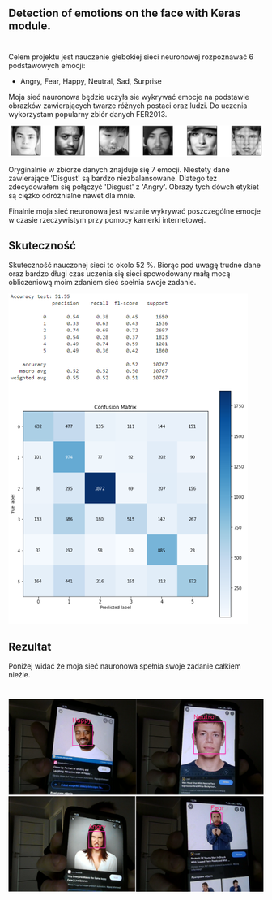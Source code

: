 ## Detection of emotions on the face with Keras module.
#

Celem projektu jest nauczenie głebokiej sieci neuronowej rozpoznawać 6 podstawowych emocji:
- Angry, Fear, Happy, Neutral, Sad, Surprise

Moja sieć nauronowa będzie uczyła sie wykrywać emocje na podstawie obrazków zawierających twarze różnych postaci oraz ludzi. Do uczenia wykorzystam popularny zbiór danych FER2013.

![Picture error](https://github.com/Krystiann/BootCamp_project/blob/main/pictures_of_emotions/face%20example1.png)

Oryginalnie w zbiorze danych znajduje się 7 emocji. Niestety dane zawierające 'Disgust' są bardzo niezbalansowane. Dlatego też zdecydowałem się połączyć 'Disgust' z 'Angry'. Obrazy tych dówch etykiet są ciężko odróżnialne nawet dla mnie.

Finalnie moja sieć neuronowa jest wstanie wykrywać poszczególne emocje w czasie rzeczywistym przy pomocy kamerki internetowej.

## Skuteczność

Skuteczność nauczonej sieci to okolo 52 %. Biorąc pod uwagę trudne dane oraz bardzo długi czas uczenia się sieci spowodowany małą mocą obliczeniową moim zdaniem sieć spełnia swoje zadanie.

![Picture error](https://github.com/Krystiann/BootCamp_project/blob/main/pictures_of_emotions/result1.png)

## Rezultat

Poniżej widać że moja sieć nauronowa spełnia swoje zadanie całkiem nieźle.
#


![Picture error](https://github.com/Krystiann/BootCamp_project/blob/main/pictures_of_emotions/merge2.png)
![Picture error](https://github.com/Krystiann/BootCamp_project/blob/main/pictures_of_emotions/merge3.png)
